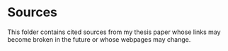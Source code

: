 # Sources

This folder contains cited sources from my thesis paper whose links may become broken in the future or whose webpages may change. 